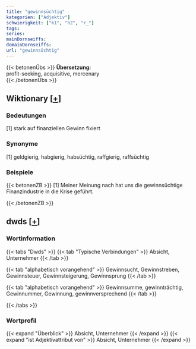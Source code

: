 ```yaml
---
title: "gewinnsüchtig"
kategorien: ["Adjektiv"]
schwierigkeit: ["k1", "h2", "r_"]
tags:
series:
mainDornseiffs:
domainDornseiffs:
url: "gewinnsüchtig"
---
```


{{< betonenÜbs >}}
**Übersetzung:**  
profit-seeking, acquisitive, mercenary  
{{< /betonenÜbs >}}

## Wiktionary [[+](https://de.wiktionary.org/wiki/gewinnsüchtig)]

### Bedeutungen
[1] stark auf finanziellen Gewinn fixiert  

### Synonyme
[1] geldgierig, habgierig, habsüchtig, raffgierig, raffsüchtig  

### Beispiele
{{< betonenZB >}}
[1] Meiner Meinung nach hat uns die gewinnsüchtige Finanzindustrie in die Krise geführt.  

{{< /betonenZB >}}


## dwds [[+](https://www.dwds.de/wb/gewinnsüchtig)]

### Wortinformation
{{< tabs "Dwds" >}}
{{< tab "Typische Verbindungen" >}}
Absicht, Unternehmer
{{< /tab >}}

{{< tab "alphabetisch vorangehend" >}}
Gewinnsucht, Gewinnstreben, Gewinnsteuer, Gewinnsteigerung, Gewinnsprung
{{< /tab >}}

{{< tab "alphabetisch vorangehend" >}}
Gewinnsumme, gewinnträchtig, Gewinnummer, Gewinnung, gewinnversprechend
{{< /tab >}}

{{< /tabs >}}

### Wortprofil
{{< expand "Überblick" >}} Absicht, Unternehmer {{< /expand >}}
{{< expand "ist Adjektivattribut von" >}} Absicht, Unternehmer {{< /expand >}}


